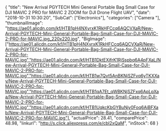{
	"title": "New Arrival PGYTECH Mini General Portable Bag Small Case for DJI MAVIC 2 PRO for MAVIC 2 ZOOM for DJI Drone Flight UAV",
	"date": "2018-10-31 10:30:20",
	"SubCat": ["Electronics"],
	"categories": ["Camera "],
	"thumbnailImage": "https://ae01.alicdn.com/kf/HTB1pH4NXyrxK1RkHFCcq6AQCVXaR/New-Arrival-PGYTECH-Mini-General-Portable-Bag-Small-Case-for-DJI-MAVIC-2-PRO-for-MAVIC.jpg_220x220.jpg",
	"BigImage": ["https://ae01.alicdn.com/kf/HTB1pH4NXyrxK1RkHFCcq6AQCVXaR/New-Arrival-PGYTECH-Mini-General-Portable-Bag-Small-Case-for-DJI-MAVIC-2-PRO-for-MAVIC.jpg","https://ae01.alicdn.com/kf/HTB1DktEXifrK1RjSspbq6A4pFXaL/New-Arrival-PGYTECH-Mini-General-Portable-Bag-Small-Case-for-DJI-MAVIC-2-PRO-for-MAVIC.jpg","https://ae01.alicdn.com/kf/HTB1w7Qvt5AnBKNjSZFvq6yTKXXay/New-Arrival-PGYTECH-Mini-General-Portable-Bag-Small-Case-for-DJI-MAVIC-2-PRO-for-MAVIC.jpg","https://ae01.alicdn.com/kf/HTB1qA7Et_qWBKNjSZFxq6ApLpXaa/New-Arrival-PGYTECH-Mini-General-Portable-Bag-Small-Case-for-DJI-MAVIC-2-PRO-for-MAVIC.jpg","https://ae01.alicdn.com/kf/HTB1UqkcKbGYBuNjy0Foq6AiBFXab/New-Arrival-PGYTECH-Mini-General-Portable-Bag-Small-Case-for-DJI-MAVIC-2-PRO-for-MAVIC.jpg"],
	"actualPrice": 28.41,
	"comparePrice": 48.98,
	"linkurl": "http://s.click.aliexpress.com/e/cbI2xQaM",
	"inStock": 68
}
